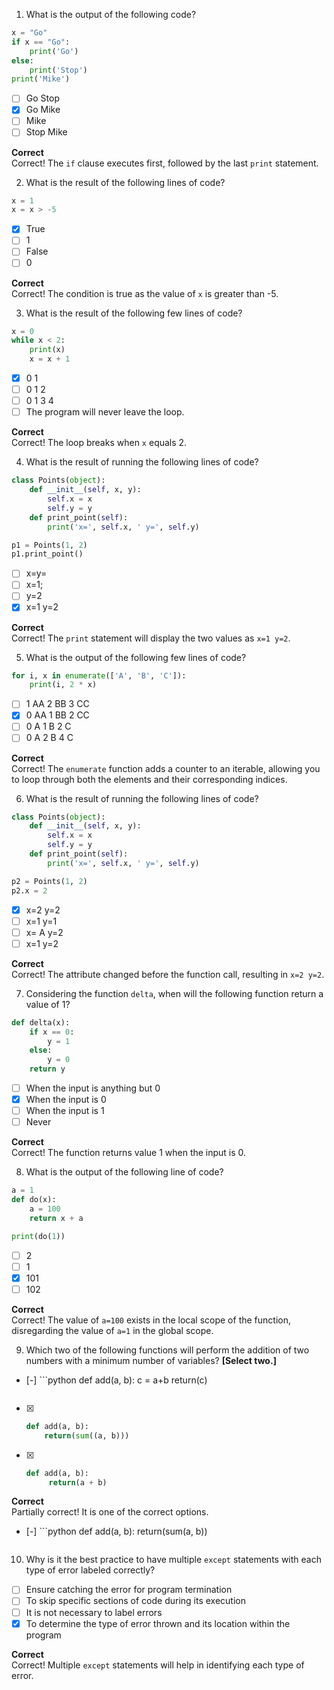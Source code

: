 1. What is the output of the following code?

```python
x = "Go" 
if x == "Go": 
    print('Go') 
else: 
    print('Stop') 
print('Mike')
```

- [ ] Go Stop
- [x] Go Mike
- [ ] Mike
- [ ] Stop Mike

**Correct**  
Correct! The `if` clause executes first, followed by the last `print` statement.

2. What is the result of the following lines of code?

```python
x = 1 
x = x > -5
```

- [x] True
- [ ] 1
- [ ] False
- [ ] 0

**Correct**  
Correct! The condition is true as the value of `x` is greater than -5.

3. What is the result of the following few lines of code?

```python
x = 0 
while x < 2: 
    print(x) 
    x = x + 1
```

- [x] 0
      1
- [ ] 0
      1
      2
- [ ] 0
      1
      3
      4
- [ ] The program will never leave the loop.

**Correct**  
Correct! The loop breaks when `x` equals 2.

4. What is the result of running the following lines of code?

```python
class Points(object): 
    def __init__(self, x, y): 
        self.x = x 
        self.y = y 
    def print_point(self): 
        print('x=', self.x, ' y=', self.y) 

p1 = Points(1, 2) 
p1.print_point()
```

- [ ] x=y=
- [ ] x=1;
- [ ] y=2
- [x] x=1 y=2

**Correct**  
Correct! The `print` statement will display the two values as `x=1 y=2`.

5. What is the output of the following few lines of code?

```python
for i, x in enumerate(['A', 'B', 'C']): 
    print(i, 2 * x)
```

- [ ] 1 AA
      2 BB
      3 CC
- [x] 0 AA
      1 BB
      2 CC
- [ ] 0 A
      1 B
      2 C
- [ ] 0 A
      2 B
      4 C

**Correct**  
Correct! The `enumerate` function adds a counter to an iterable, allowing you to loop through both the elements and their corresponding indices.

6. What is the result of running the following lines of code?

```python
class Points(object): 
    def __init__(self, x, y): 
        self.x = x 
        self.y = y 
    def print_point(self): 
        print('x=', self.x, ' y=', self.y) 

p2 = Points(1, 2) 
p2.x = 2 
```

- [x] x=2 y=2
- [ ] x=1 y=1
- [ ] x= A y=2
- [ ] x=1 y=2

**Correct**  
Correct! The attribute changed before the function call, resulting in `x=2 y=2`.

7. Considering the function `delta`, when will the following function return a value of 1?

```python
def delta(x): 
    if x == 0: 
        y = 1 
    else: 
        y = 0 
    return y
```

- [ ] When the input is anything but 0
- [x] When the input is 0
- [ ] When the input is 1
- [ ] Never

**Correct**  
Correct! The function returns value 1 when the input is 0.

8. What is the output of the following line of code?

```python
a = 1 
def do(x): 
    a = 100 
    return x + a 

print(do(1))
```

- [ ] 2
- [ ] 1
- [x] 101
- [ ] 102

**Correct**  
Correct! The value of `a=100` exists in the local scope of the function, disregarding the value of `a=1` in the global scope.

9. Which two of the following functions will perform the addition of two numbers with a minimum number of variables? **[Select two.]**

- [-] ```python
  def add(a, b):
     c = a+b
     return(c)
  ```
- [x] ```python
  def add(a, b):
      return(sum((a, b)))
  ```
- [x] ```python
  def add(a, b):
       return(a + b)
  ```

**Correct**  
Partially correct! It is one of the correct options.

- [-] ```python
  def add(a, b):
        return(sum(a, b))
  ```

10. Why is it the best practice to have multiple `except` statements with each type of error labeled correctly?

- [ ] Ensure catching the error for program termination
- [ ] To skip specific sections of code during its execution
- [ ] It is not necessary to label errors
- [x] To determine the type of error thrown and its location within the program

**Correct**  
Correct! Multiple `except` statements will help in identifying each type of error.
